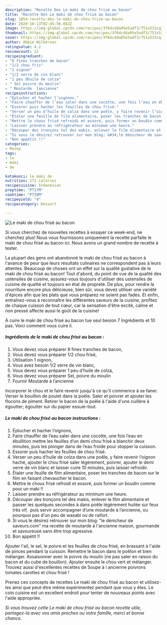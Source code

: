 ```yaml
---
description: "Recette Des Le maki de chou frisé au bacon"
title: "Recette Des Le maki de chou frisé au bacon"
slug: 1854-recette-des-le-maki-de-chou-frise-au-bacon
date: 2020-10-13T02:45:56.042Z
image: https://img-global.cpcdn.com/recipes/3f6dcdda05e5adf3/751x532cq70/le-maki-de-chou-frise-au-bacon-photo-principale-de-la-recette.jpg
thumbnail: https://img-global.cpcdn.com/recipes/3f6dcdda05e5adf3/751x532cq70/le-maki-de-chou-frise-au-bacon-photo-principale-de-la-recette.jpg
cover: https://img-global.cpcdn.com/recipes/3f6dcdda05e5adf3/751x532cq70/le-maki-de-chou-frise-au-bacon-photo-principale-de-la-recette.jpg
author: Abbie Wilkerson
ratingvalue: 4.2
reviewcount: 12
recipeingredient:
- "8 fines tranches de bacon"
- "1/2 chou fris"
- "1 oignon"
- "1/2 verre de vin blanc"
- "1 peu dhuile de colza"
- " Sel poivre du moulin"
- " Moutarde  lancienne"
recipeinstructions:
- "Éplucher et hacher l’oignons,"
- "Faire chauffer de l’eau saler dans une cocotte, une fois l’eau en ébullition mettre les feuilles d’un demi chou frisé a blanchir deux minutes, puis les plonger dans de l’eau froide pour stopper la cuisson."
- "Essorer puis hacher les feuilles de chou frisé."
- "Verser un peu d’huile de colza dans une poêle, y faire revenir l’oignon haché, ajouter le chou frisé saler légèrement, poivrer, ajouter le demi verre de vin blanc et laisser cuire 10 minutes, puis laisser refroidir."
- "Étaler une feuille de film alimentaire, poser les tranches de bacon sur le film en faisant chevaucher le bacon."
- "Mettre le choux frisé refroidi et essoré, puis former un boudin comme pour un maki !!"
- "Laisser prendre au réfrigérateur au minimum une heure."
- "Découper des tronçons tel des makis, enlever le film alimentaire et passer les quelques secondes à dans poêle légèrement huilée sur feux très vif,  puis servir accompagner d’une moutarde à l’ancienne, ou pourquoi pas d&#39;un peu de wasabi ou de raifort."
- "Si vous le désirez retrouver sur mon blog: &#34;le dénicheur de saveurs.com&#34; ma recette de moutarde à l&#39;ancienne maison, gourmande et savoureuse sans être trop agressive."
- "Bon appétit !!"
categories:
- Resep
tags:
- le
- maki
- de

katakunci: le maki de 
nutrition: 172 calories
recipecuisine: Indonesian
preptime: "PT17M"
cooktime: "PT39M"
recipeyield: "4"
recipecategory: Dessert

---
```



![Le maki de chou frisé au bacon](https://img-global.cpcdn.com/recipes/3f6dcdda05e5adf3/751x532cq70/le-maki-de-chou-frise-au-bacon-photo-principale-de-la-recette.jpg)

Si vous cherchez de nouvelles recettes à essayer ce week-end, ne cherchez plus! Nous vous fournissons uniquement la recette parfaite le maki de chou frisé au bacon ici. Nous avons un grand nombre de recette à tester.

La plupart des gens ont abandonné le maki de chou frisé au bacon à l'avance de peur que leurs résultats culinaires ne correspondent pas à leurs attentes. Beaucoup de choses ont un effet sur la qualité gustative de le maki de chou frisé au bacon! Tout d'abord, du point de vue de la qualité des ustensiles de cuisine, assurez-vous toujours d'utiliser des ustensiles de cuisine de qualité et toujours en état de propreté. De plus, pour rendre la nourriture encore plus délicieuse, bien sûr, vous devez utiliser une variété d'épices afin que les plats que vous préparez ne soient pas fades. Et enfin, entraînez-vous à reconnaître les différentes saveurs de la cuisine, profitez de chaque cuisson de tout cœur, car la sensation d'être excité, calme et non pressé affecte aussi le goût de la cuisine!

<!--inarticleads1-->

À cuire le maki de chou frisé au bacon tue seul besion 7 Ingrédients et 10 pas. Voici comment vous cuire il.

##### Ingrédients de le maki de chou frisé au bacon :

1. Vous devez vous préparer 8 fines tranches de bacon,
1. Vous devez vous préparer 1/2 chou frisé,
1. Utilisation 1 oignon,
1. Vous avez besoin 1/2 verre de vin blanc,
1. Vous devez vous préparer 1 peu d’huile de colza,
1. Vous devez vous préparer  Sel, poivre du moulin
1. Fournir  Moutarde à l’ancienne


Incorporer le chou et le faire revenir jusqu&#39;à ce qu&#39;il commence à se faner. Verser le bouillon de poulet dans la poêle. Saler et poivrer et ajouter les flocons de piment. Retirer le bacon de la poêle à l&#39;aide d&#39;une cuillère à égoutter; égoutter sur du papier essuie-tout. 

<!--inarticleads2-->

##### Le maki de chou frisé au bacon instructions :

1. Éplucher et hacher l’oignons,
1. Faire chauffer de l’eau saler dans une cocotte, une fois l’eau en ébullition mettre les feuilles d’un demi chou frisé a blanchir deux minutes, puis les plonger dans de l’eau froide pour stopper la cuisson.
1. Essorer puis hacher les feuilles de chou frisé.
1. Verser un peu d’huile de colza dans une poêle, y faire revenir l’oignon haché, ajouter le chou frisé saler légèrement, poivrer, ajouter le demi verre de vin blanc et laisser cuire 10 minutes, puis laisser refroidir.
1. Étaler une feuille de film alimentaire, poser les tranches de bacon sur le film en faisant chevaucher le bacon.
1. Mettre le choux frisé refroidi et essoré, puis former un boudin comme pour un maki !!
1. Laisser prendre au réfrigérateur au minimum une heure.
1. Découper des tronçons tel des makis, enlever le film alimentaire et passer les quelques secondes à dans poêle légèrement huilée sur feux très vif,  puis servir accompagner d’une moutarde à l’ancienne, ou pourquoi pas d&#39;un peu de wasabi ou de raifort.
1. Si vous le désirez retrouver sur mon blog: &#34;le dénicheur de saveurs.com&#34; ma recette de moutarde à l&#39;ancienne maison, gourmande et savoureuse sans être trop agressive.
1. Bon appétit !!


Ajouter l&#39;ail, le sel, le poivre et les feuilles de chou frisé, en brassant à l&#39;aide de pinces pendant la cuisson. Remettre le bacon dans le poêlon et bien mélanger. Assaisonner avec le poivre du moulin (ne pas saler en raison du bacon et du cube de bouillon). Ajouter ensuite le chou vert et mélanger. Trouvez aussi d&#39;excellentes recettes de Soupe à l ancienne poivrons tomates carottes et chou frisé ! 

<!--inarticleads1-->

<p>
Prenez ces concepts de recettes Le maki de chou frisé au bacon et utilisez-les ainsi que peut-être même expérimentez pendant que vous y êtes. Le coin cuisine est un excellent endroit pour tenter de nouveaux points avec l'aide appropriée.
</p>

<p>
<i>Si vous trouvez cette Le maki de chou frisé au bacon recette utile, partagez-la avec vos amis proches ou votre famille, merci et bonne chance.</i>
</p>
